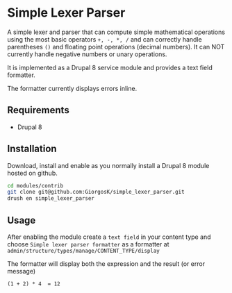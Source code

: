# Simple Lexer Parser

A simple lexer and parser that can compute simple mathematical operations using the most basic operators `+, -, *, /` and can correctly handle parentheses `()` and floating point operations (decimal numbers).  It can NOT currently handle negative numbers or unary operations.

It is implemented as a Drupal 8 service module and provides a text field formatter.

The formatter currently displays errors inline.

## Requirements

* Drupal 8

## Installation

Download, install and enable as you normally install a Drupal 8 module hosted on github.

```bash
cd modules/contrib
git clone git@github.com:GiorgosK/simple_lexer_parser.git
drush en simple_lexer_parser
```

## Usage

After enabling the module create a `text field` in your content type and choose `Simple lexer parser formatter` as a formatter at `admin/structure/types/manage/CONTENT_TYPE/display`

The formatter will display both the expression and the result (or error message)

```
(1 + 2) * 4  = 12
```
